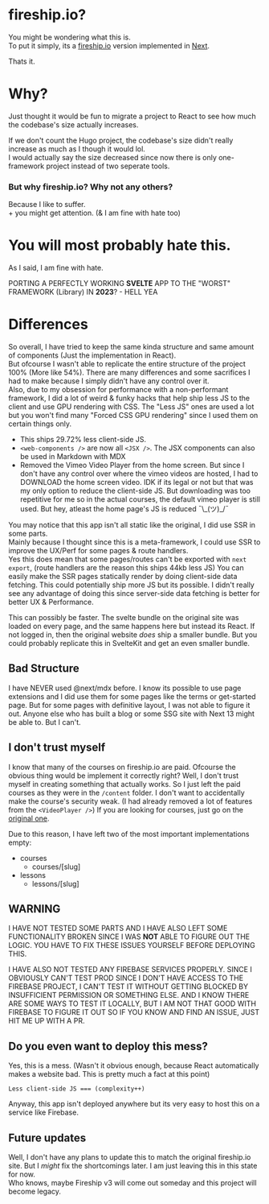 # fireship.io?

You might be wondering what this is. <br />
To put it simply, its a [fireship.io](https://fireship.io) version implemented in [Next](https://nextjs.org).

Thats it.

# Why?

Just thought it would be fun to migrate a project to React to see how much the codebase's size actually increases.

If we don't count the Hugo project, the codebase's size didn't really increase as much as I though it would lol. <br />
I would actually say the size decreased since now there is only one-framework project instead of two seperate tools.

### But why fireship.io? Why not any others?

Because I like to suffer. <br />
\+ you might get attention. (& I am fine with hate too)

# You will most probably hate this.

As I said, I am fine with hate.

PORTING A PERFECTLY WORKING **SVELTE** APP TO THE "WORST" FRAMEWORK (Library) IN **2023**?
\- HELL YEA

# Differences

So overall, I have tried to keep the same kinda structure and same amount of components (Just the implementation in React). <br />
But ofcourse I wasn't able to replicate the entire structure of the project 100% (More like 54%). There are many differences and some sacrifices I had to make because I simply didn't have any control over it. <br />
Also, due to my obsession for performance with a non-performant framework, I did a lot of weird & funky hacks that help ship less JS to the client and use GPU rendering with CSS. The "Less JS" ones are used a lot but you won't find many "Forced CSS GPU rendering" since I used them on certain things only.

- This ships 29.72% less client-side JS.
- `<web-components />` are now all `<JSX />`. The JSX components can also be used in Markdown with MDX
- Removed the Vimeo Video Player from the home screen. But since I don't have any control over where the vimeo videos are hosted, I had to DOWNLOAD the home screen video. IDK if its legal or not but that was my only option to reduce the client-side JS. But downloading was too repetitive for me so in the actual courses, the default vimeo player is still used. But hey, atleast the home page's JS is reduced ¯\\\_(ツ)\_/¯

You may notice that this app isn't all static like the original, I did use SSR in some parts. <br />
Mainly because I thought since this is a meta-framework, I could use SSR to improve the UX/Perf for some pages & route handlers. <br />
Yes this does mean that some pages/routes can't be exported with `next export`, (route handlers are the reason this ships 44kb less JS)
You can easily make the SSR pages statically render by doing client-side data fetching. This could potentially ship more JS but its possible. I didn't really see any advantage of doing this since server-side data fetching is better for better UX & Performance. <br />

This can possibly be faster. The svelte bundle on the original site was loaded on every page, and the same happens here but instead its React. If not logged in, then the original website _does_ ship a smaller bundle. But you could probably replicate this in SvelteKit and get an even smaller bundle. <br />

## Bad Structure

I have NEVER used @next/mdx before. I know its possible to use page extensions and I did use them for some pages like the terms or get-started page. But for some pages with definitive layout, I was not able to figure it out. Anyone else who has built a blog or some SSG site with Next 13 might be able to. But I can't.

## I don't trust myself

I know that many of the courses on fireship.io are paid. Ofcourse the obvious thing would be implement it correctly right? Well, I don't trust myself in creating something that actually works. So I just left the paid courses as they were in the `/content` folder. I don't want to accidentally make the course's security weak. (I had already removed a lot of features from the `<VideoPlayer />`) If you are looking for courses, just go on the [original one](https://fireship.io/courses).

Due to this reason, I have left two of the most important implementations empty:

- courses
  - courses/[slug]
- lessons
  - lessons/[slug]

## WARNING

I HAVE NOT TESTED SOME PARTS AND I HAVE ALSO LEFT SOME FUNCTIONALITY BROKEN SINCE I WAS **NOT** ABLE TO FIGURE OUT THE LOGIC. YOU HAVE TO FIX THESE ISSUES YOURSELF BEFORE DEPLOYING THIS.

I HAVE ALSO NOT TESTED ANY FIREBASE SERVICES PROPERLY. SINCE I OBVIOUSLY CAN'T TEST PROD SINCE I DON'T HAVE ACCESS TO THE FIREBASE PROJECT, I CAN'T TEST IT WITHOUT GETTING BLOCKED BY INSUFFICIENT PERMISSION OR SOMETHING ELSE. AND I KNOW THERE ARE SOME WAYS TO TEST IT LOCALLY, BUT I AM NOT THAT GOOD WITH FIREBASE TO FIGURE IT OUT SO IF YOU KNOW AND FIND AN ISSUE, JUST HIT ME UP WITH A PR.

## Do you even want to deploy this mess?

Yes, this is a mess. (Wasn't it obvious enough, because React automatically makes a website bad. This is pretty much a fact at this point)

`Less client-side JS === (complexity++)`

Anyway, this app isn't deployed anywhere but its very easy to host this on a service like Firebase. <br />

## Future updates

Well, I don't have any plans to update this to match the original fireship.io site. But I _might_ fix the shortcomings later. I am just leaving this in this state for now. <br />
Who knows, maybe Fireship v3 will come out someday and this project will become legacy.

